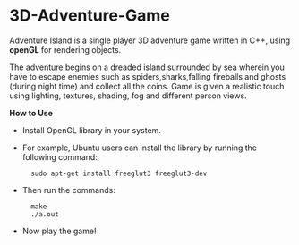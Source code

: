 3D-Adventure-Game
=================

Adventure Island is a single player 3D adventure game written in C++, using **openGL** for rendering objects. 

The adventure begins on a dreaded island surrounded by sea wherein you have to escape enemies such as spiders,sharks,falling fireballs and ghosts (during night time) and collect all the coins. Game is given a realistic touch using lighting, textures, shading, fog and different person views. 

**How to Use**

- Install OpenGL library in your system.
- For example, Ubuntu users can install the library by running the following command:

        sudo apt-get install freeglut3 freeglut3-dev

- Then run the commands:

        make
        ./a.out
        
- Now play the game!
